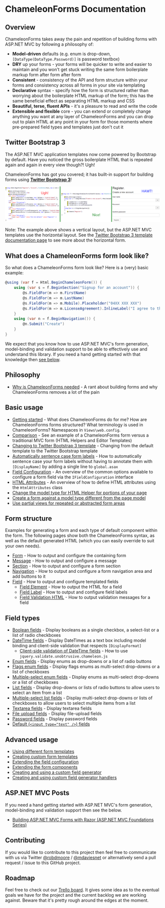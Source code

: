 # ChameleonForms Documentation

## Overview
ChameleonForms takes away the pain and repetition of building forms with ASP.NET MVC by following a philosophy of:

* **Model-driven** defaults (e.g. enum is drop-down, `[DataType(DataType.Password)]` is password textbox)
* **DRY** up your forms - your forms will be quicker to write and easier to maintain and you won't get stuck writing the same form boilerplate markup form after form after form
* **Consistent** - consistency of the API and form structure within your forms and consistency across all forms in your site via templating
* **Declarative** syntax - specify how the form is structured rather than worrying about the boilerplate HTML markup of the form; this has the same beneficial effect as separating HTML markup and CSS
* **Beautiful, terse, fluent APIs** - it's a pleasure to read and write the code
* **Extensible and flexible** core - you can extend or completely change anything you want at any layer of ChameleonForms and you can drop out to plain HTML at any point in your form for those moments where pre-prepared field types and templates just don't cut it

Twitter Bootstrap 3
-------------------

The ASP.NET MVC application templates now come powered by Bootstrap by default. Have you noticed the gross boilerplate HTML that is repeated again and again in every view though?! Ugh!

ChameleonForms has got you covered; it has built-in support for building forms using **[Twitter Bootstrap 3](bootstrap-template.md)**!

![Example of the code and display of a Chameleon-powered Bootstrap form](bootstrap-example-banner.png)

Note: The example above shows a vertical layout, but the ASP.NET MVC templates use the horizontal layout. See the [Twitter Bootstrap 3 template documentation page](bootstrap-template.md#horizontal-and-inline-forms) to see more about the horizontal form.

What does a ChameleonForms form look like?
------------------------------------------
So what does a ChameleonForms form look like? Here is a (very) basic example:

```csharp
@using (var f = Html.BeginChameleonForm()) {
    using (var s = f.BeginSection("Signup for an account")) {
        @s.FieldFor(m => m.FirstName)
        @s.FieldFor(m => m.LastName)
        @s.FieldFor(m => m.Mobile).Placeholder("04XX XXX XXX")
        @s.FieldFor(m => m.LicenseAgreement).InlineLabel("I agree to the terms and conditions")
    }
    using (var n = f.BeginNavigation()) {
        @n.Submit("Create")
    }
}
```

We expect that you know how to use ASP.NET MVC's form generation, model-binding and validation support to be able to effectively use and understand this library. If you need a hand getting started with that knowledge then [see below](index.md#aspnet-mvc-posts).

## Philosophy
* [Why is ChameleonForms needed](why.md) - A rant about building forms and why ChameleonForms removes a lot of the pain

## Basic usage
* [Getting started](getting-started.md) - What does ChameleonForms do for me? How are ChameleonForms forms structured? What terminology is used in ChameleonForms? Namespaces in `Views\web.config`.
* [Comparison](comparison.md) - See an example of a ChameleonForms form versus a traditional MVC form (HTML Helpers and Editor Templates)
* [Changing to Twitter Bootstrap 3 template](bootstrap-template.md) - Changing from the default template to the Twitter Bootstrap template
* [Automatically sentence case form labels](auto-sentence-case.md) - How to automatically sentence case your form labels without having to annotate them with `[DisplayName]` by adding a single line to `global.asax`
* [Field Configuration](field-configuration.md) - An overview of the common options available to configure a form field via the `IFieldConfiguration` interface
* [HTML Attributes](html-attributes.md) - An overview of how to define HTML attributes using the `HtmlAttributes` class
* [Change the model type for HTML Helper for portions of your page](html-helper-context.md)
* [Create a form against a model type different from the page model](different-form-models.md)
* [Use partial views for repeated or abstracted form areas](partials.md)

## Form structure
Examples for generating a form and each type of default component within the form. The following pages show both the ChameleonForms syntax, as well as the default generated HTML (which you can easily override to suit your own needs).

* [Form](the-form.md) - How to output and configure the containing form
* [Message](the-message.md) - How to output and configure a message
* [Section](the-section.md) - How to output and configure a form section
* [Navigation](the-navigation.md) - How to output and configure a form navigation area and add buttons to it
* [Field](field.md) - How to output and configure templated fields
    * [Field Element](field-element.md) - How to output the HTML for a field
    * [Field Label](field-label.md) - How to output and configure field labels
    * [Field Validation HTML](field-validation-html.md) - How to output validation messages for a field

## Field types
* [Boolean fields](boolean.md) - Display booleans as a single checkbox, a select-list or a list of radio checkboxes
* [DateTime fields](datetime.md) - Display DateTimes as a text box including model binding and client-side validation that respects `[DisplayFormat]`
    * [Client-side validation of DateTime fields](datetime-client-side-validation.md) - How to use `jquery.validate.unobtrusive.chameleon.js`
* [Enum fields](enum.md) - Display enums as drop-downs or a list of radio buttons
* [Flags enum fields](flags-enum.md) - Display flags enums as multi-select drop-downs or a list of checkboxes
* [Multiple-select enum fields](multiple-enum.md) - Display enums as multi-select drop-downs or a list of checkboxes
* [List fields](list.md) - Display drop-downs or lists of radio buttons to allow users to select an item from a list
* [Multiple-select list fields](multiple-list.md) - Display multi-select drop-downs or lists of checkboxes to allow users to select multiple items from a list
* [Textarea fields](textarea.md) - Display textarea fields
* [File upload fields](file-upload.md) - Display file-upload fields
* [Password fields](password.md) - Display password fields
* [Default (`<input type="text" />`) fields](default-fields.md)

## Advanced usage
* [Using different form templates](form-templates.md)
* [Creating custom form templates](custom-template.md)
* [Extending the field configuration](extending-field-configuration.md)
* [Extending the form components](extending-form-components.md)
* [Creating and using a custom field generator](custom-field-generator.md)
* [Creating and using custom field generator handlers](custom-field-generator-handlers.md)

## ASP.NET MVC Posts

If you need a hand getting started with ASP.NET MVC's form generation, model-binding and validation support then see the below.

* [Building ASP.NET MVC Forms with Razor (ASP.NET MVC Foundations Series)](http://blog.michaelckennedy.net/2012/01/20/building-asp-net-mvc-forms-with-razor/)

## Contributing
If you would like to contribute to this project then feel free to communicate with us via Twitter [@robdmoore](http://twitter.com/robdmoore) / [@mdaviesnet](http://twitter.com/mdaviesnet) or alternatively send a pull request / issue to this GitHub project.

## Roadmap

Feel free to check out our [Trello board](https://trello.com/board/chameleonforms/504df3392ad570121c36c3f7). It gives some idea as to the eventual goals we have for the project and the current backlog we are working against. Beware that it's pretty rough around the edges at the moment.
